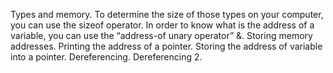 Types and memory.
To determine the size of those types on your computer, you can use the sizeof operator.
In order to know what is the address of a variable, you can use the “address-of unary operator” &.
Storing memory addresses.
Printing the address of a pointer.
Storing the address of variable into a pointer.
Dereferencing.
Dereferencing 2.
